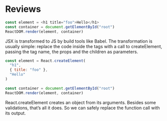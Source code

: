 # Reviews

```javascript
const element = <h1 title="foo">Hello</h1>
const container = document.getElementById("root")
ReactDOM.render(element, container)
```

JSX is transformed to JS by build tools like Babel. The transformation is usually simple: replace the code inside the tags with a call to createElement, passing the tag name, the props and the children as parameters.

```javascript
const element = React.createElement(
  "h1",
  { title: "foo" },
  "Hello"
)
​
const container = document.getElementById("root")
ReactDOM.render(element, container)
```

React.createElement creates an object from its arguments. Besides some validations, that’s all it does. So we can safely replace the function call with its output.
